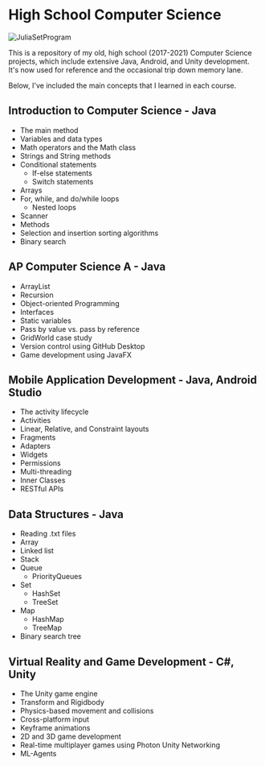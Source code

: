 # High School Computer Science

![JuliaSetProgram](https://user-images.githubusercontent.com/44681827/130009941-fb472094-2b29-4391-9fb8-e1f4bf661004.png)

This is a repository of my old, high school (2017-2021) Computer Science projects, which include extensive Java, Android, and Unity development. It's now used for reference and the occasional trip down memory lane.

Below, I've included the main concepts that I learned in each course.

## Introduction to Computer Science - Java

* The main method
* Variables and data types
* Math operators and the Math class
* Strings and String methods
* Conditional statements
  * If-else statements
  * Switch statements
* Arrays
* For, while, and do/while loops
  * Nested loops
* Scanner
* Methods
* Selection and insertion sorting algorithms
* Binary search

## AP Computer Science A - Java

* ArrayList
* Recursion
* Object-oriented Programming
* Interfaces
* Static variables
* Pass by value vs. pass by reference
* GridWorld case study
* Version control using GitHub Desktop
* Game development using JavaFX

## Mobile Application Development - Java, Android Studio

* The activity lifecycle
* Activities
* Linear, Relative, and Constraint layouts
* Fragments
* Adapters
* Widgets
* Permissions
* Multi-threading
* Inner Classes
* RESTful APIs

## Data Structures - Java

* Reading .txt files
* Array
* Linked list
* Stack
* Queue
  * PriorityQueues
* Set
  * HashSet
  * TreeSet
* Map
  * HashMap
  * TreeMap
* Binary search tree

## Virtual Reality and Game Development - C#, Unity

* The Unity game engine
* Transform and Rigidbody
* Physics-based movement and collisions
* Cross-platform input
* Keyframe animations
* 2D and 3D game development
* Real-time multiplayer games using Photon Unity Networking
* ML-Agents
